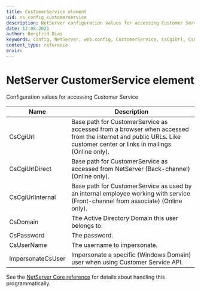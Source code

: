 ```yaml
---
title: CustomerService element
uid: ns_config_customerservice
description: NetServer configuration values for accessing Customer Service
date: 12.08.2021
author: Bergfrid Dias
keywords: config, NetServer, web.config, CustomerService, CsCgiUrl, CsCgiUrlDirect, CsCgiUrlInternal, CsDomain, CsPassword, CsUserName, ImpersonateCsUser, CS, base path
content_type: reference
envir:
---
```


# NetServer CustomerService element

Configuration values for accessing Customer Service

| Name | Description |
|---|---|
| CsCgiUrl | Base path for CustomerService as accessed from a browser when accessed from the internet and public URLs. Like customer center or links in mailings (Online only). |
| CsCgiUrlDirect | Base path for CustomerService as accessed from NetServer (Back-channel) (Online only). |
| CsCgiUrlInternal | Base path for CustomerService as used by an internal employee working with service (Front-channel from associate) (Online only). |
| CsDomain | The Active Directory Domain this user belongs to. |
| CsPassword | The password. |
| CsUserName | The username to impersonate. |
| ImpersonateCsUser | Impersonate a specific (Windows Domain) user when using Customer Service API. |

See the [NetServer Core reference][1] for details about handling this programmatically.

<!-- Referenced links -->
[1]: <xref:SuperOffice.Configuration.ConfigFile.CustomerService>
